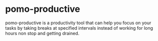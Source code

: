 # pomo-productive
pomo-productive is a productivity tool that can help you focus on your tasks by taking breaks at specified intervals instead of working for long hours non stop and getting drained. 
